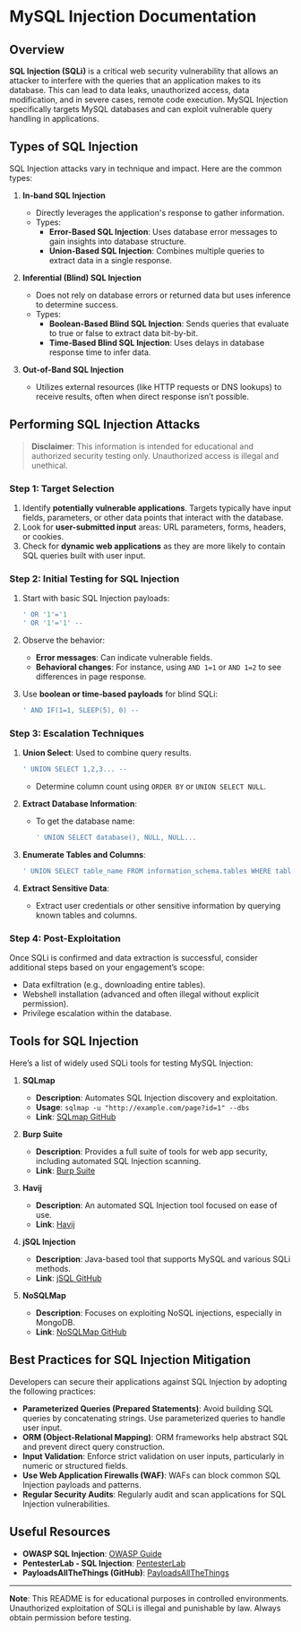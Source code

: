 # MySQL Injection Documentation

## Overview

**SQL Injection (SQLi)** is a critical web security vulnerability that allows an attacker to interfere with the queries that an application makes to its database. This can lead to data leaks, unauthorized access, data modification, and in severe cases, remote code execution. MySQL Injection specifically targets MySQL databases and can exploit vulnerable query handling in applications.

## Types of SQL Injection

SQL Injection attacks vary in technique and impact. Here are the common types:

1. **In-band SQL Injection**  
   - Directly leverages the application's response to gather information.
   - Types:
     - **Error-Based SQL Injection**: Uses database error messages to gain insights into database structure.
     - **Union-Based SQL Injection**: Combines multiple queries to extract data in a single response.

2. **Inferential (Blind) SQL Injection**  
   - Does not rely on database errors or returned data but uses inference to determine success.
   - Types:
     - **Boolean-Based Blind SQL Injection**: Sends queries that evaluate to true or false to extract data bit-by-bit.
     - **Time-Based Blind SQL Injection**: Uses delays in database response time to infer data.

3. **Out-of-Band SQL Injection**  
   - Utilizes external resources (like HTTP requests or DNS lookups) to receive results, often when direct response isn’t possible.

## Performing SQL Injection Attacks

> **Disclaimer**: This information is intended for educational and authorized security testing only. Unauthorized access is illegal and unethical.

### Step 1: Target Selection

1. Identify **potentially vulnerable applications**. Targets typically have input fields, parameters, or other data points that interact with the database.
2. Look for **user-submitted input** areas: URL parameters, forms, headers, or cookies.
3. Check for **dynamic web applications** as they are more likely to contain SQL queries built with user input.

### Step 2: Initial Testing for SQL Injection

1. Start with basic SQL Injection payloads:
   ```sql
   ' OR '1'='1
   ' OR '1'='1' --
   ```

2. Observe the behavior:
   - **Error messages**: Can indicate vulnerable fields.
   - **Behavioral changes**: For instance, using `AND 1=1` or `AND 1=2` to see differences in page response.

3. Use **boolean or time-based payloads** for blind SQLi:
   ```sql
   ' AND IF(1=1, SLEEP(5), 0) --
   ```

### Step 3: Escalation Techniques

1. **Union Select**: Used to combine query results.
   ```sql
   ' UNION SELECT 1,2,3... --
   ```
   - Determine column count using `ORDER BY` or `UNION SELECT NULL`.

2. **Extract Database Information**:
   - To get the database name:
     ```sql
     ' UNION SELECT database(), NULL, NULL...
     ```

3. **Enumerate Tables and Columns**:
   ```sql
   ' UNION SELECT table_name FROM information_schema.tables WHERE table_schema=database() --
   ```

4. **Extract Sensitive Data**:
   - Extract user credentials or other sensitive information by querying known tables and columns.

### Step 4: Post-Exploitation

Once SQLi is confirmed and data extraction is successful, consider additional steps based on your engagement’s scope:
- Data exfiltration (e.g., downloading entire tables).
- Webshell installation (advanced and often illegal without explicit permission).
- Privilege escalation within the database.

## Tools for SQL Injection

Here’s a list of widely used SQLi tools for testing MySQL Injection:

1. **SQLmap**
   - **Description**: Automates SQL Injection discovery and exploitation.
   - **Usage**: `sqlmap -u "http://example.com/page?id=1" --dbs`
   - **Link**: [SQLmap GitHub](https://github.com/sqlmapproject/sqlmap)

2. **Burp Suite**
   - **Description**: Provides a full suite of tools for web app security, including automated SQL Injection scanning.
   - **Link**: [Burp Suite](https://portswigger.net/burp)

3. **Havij**
   - **Description**: An automated SQL Injection tool focused on ease of use.
   - **Link**: [Havij](https://www.itsecteam.com/products/havij-advanced-sql-injection/)

4. **jSQL Injection**
   - **Description**: Java-based tool that supports MySQL and various SQLi methods.
   - **Link**: [jSQL GitHub](https://github.com/ron190/jsql-injection)

5. **NoSQLMap**
   - **Description**: Focuses on exploiting NoSQL injections, especially in MongoDB.
   - **Link**: [NoSQLMap GitHub](https://github.com/codingo/NoSQLMap)

## Best Practices for SQL Injection Mitigation

Developers can secure their applications against SQL Injection by adopting the following practices:

- **Parameterized Queries (Prepared Statements)**: Avoid building SQL queries by concatenating strings. Use parameterized queries to handle user input.
- **ORM (Object-Relational Mapping)**: ORM frameworks help abstract SQL and prevent direct query construction.
- **Input Validation**: Enforce strict validation on user inputs, particularly in numeric or structured fields.
- **Use Web Application Firewalls (WAF)**: WAFs can block common SQL Injection payloads and patterns.
- **Regular Security Audits**: Regularly audit and scan applications for SQL Injection vulnerabilities.

## Useful Resources

- **OWASP SQL Injection**: [OWASP Guide](https://owasp.org/www-community/attacks/SQL_Injection)
- **PentesterLab - SQL Injection**: [PentesterLab](https://pentesterlab.com/exercises/sql_injection)
- **PayloadsAllTheThings (GitHub)**: [PayloadsAllTheThings](https://github.com/swisskyrepo/PayloadsAllTheThings)

---

**Note**: This README is for educational purposes in controlled environments. Unauthorized exploitation of SQLi is illegal and punishable by law. Always obtain permission before testing.